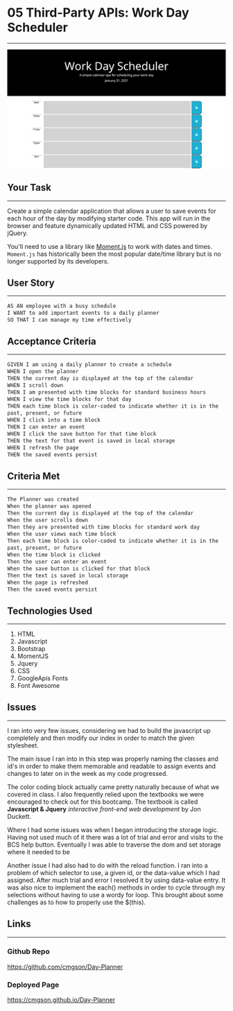 # 05 Third-Party APIs: Work Day Scheduler
---
![Image of Day Planner](Assets/screenshot.png)

## Your Task
---
Create a simple calendar application that allows a user to save events for each hour of the day by modifying starter code. This app will run in the browser and feature dynamically updated HTML and CSS powered by jQuery.

You'll need to use a library like [Moment.js](https://momentjs.com/) to work with dates and times. `Moment.js` has historically been the most popular date/time library but is no longer supported by its developers.


## User Story
---
```
AS AN employee with a busy schedule
I WANT to add important events to a daily planner
SO THAT I can manage my time effectively
```


## Acceptance Criteria
---
```
GIVEN I am using a daily planner to create a schedule
WHEN I open the planner
THEN the current day is displayed at the top of the calendar
WHEN I scroll down
THEN I am presented with time blocks for standard business hours
WHEN I view the time blocks for that day
THEN each time block is color-coded to indicate whether it is in the past, present, or future
WHEN I click into a time block
THEN I can enter an event
WHEN I click the save button for that time block
THEN the text for that event is saved in local storage
WHEN I refresh the page
THEN the saved events persist
```
## Criteria Met
---
```
The Planner was created
When the planner was opened
Then the current day is displayed at the top of the calendar
When the user scrolls down
Then they are presented with time blocks for standard work day
When the user views each time block
Then each time block is color-coded to indicate whether it is in the past, present, or future
When the time block is clicked
Then the user can enter an event
When the save button is clicked for that block
Then the text is saved in local storage
When the page is refreshed
Then the saved events persist
```
## Technologies Used
---
1.  HTML
2.  Javascript
3.  Bootstrap
4.  MomentJS
5.  Jquery
6.  CSS
7.  GoogleApis Fonts
8.  Font Awesome

## Issues 
---
I ran into very few issues, considering we had to build the javascript up completely and then modify our index in order to match the given stylesheet.

The main issue I ran into in this step was properly naming the classes and id's in order to make them memorable and readable to assign events and changes to later on in the week as my code progressed.

The color coding block actually came pretty naturally because of what we covered in class.  I also frequently relied upon the textbooks we were encouraged to check out for this bootcamp.  The textbook is called **Javascript & Jquery** *interactive front-end web development* by Jon Duckett.

Where I had some issues was when I began introducing the storage logic.  Having not used much of it there was a lot of trial and error and visits to the BCS help button.  Eventually I was able to traverse the dom and set storage where it needed to be

Another issue I had also had to do with the reload function.  I ran into a problem of which selector to use, a given id, or the data-value which I had assigned.  After much trial and error I resolved it by using data-value entry.  It was also nice to implement the each() methods in order to cycle through my selections without having to use a wordy for loop.  This brought about some challenges as to how to properly use the $(this).

## Links
---
### Github Repo
https://github.com/cmgson/Day-Planner
### Deployed Page
https://cmgson.github.io/Day-Planner



